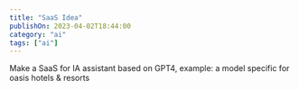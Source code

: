 ```yaml
---
title: "SaaS Idea"
publishOn: 2023-04-02T18:44:00
category: "ai"
tags: ["ai"]
---
```


Make a SaaS for IA assistant based on GPT4, example: a model specific for oasis hotels & resorts

